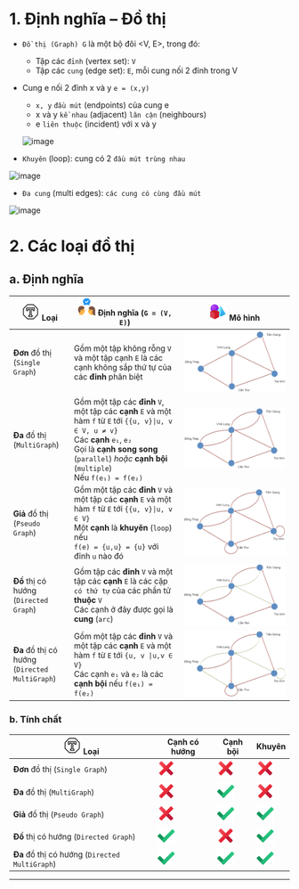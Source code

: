 # 1. Định nghĩa – Đồ thị
- `Đồ thị (Graph) G` là một bộ đôi <V, E>, trong đó:
   - Tập các `đỉnh` (vertex set): `V`
   - Tập các `cung` (edge set): `E`, mỗi cung nối 2 đỉnh trong V
 
- Cung e nối 2 đỉnh x và y `e = (x,y)`
  - `x, y` `đầu mút` (endpoints) của cung e
  - x và y `kề nhau` (adjacent) `lân cận` (neighbours)
  - e `liên thuộc` (incident) với x và y
  
  ![image](https://user-images.githubusercontent.com/88178841/141613519-09829433-b79a-4e4f-872b-9868ce02d949.png)
- `Khuyên` (loop): cung có 2 `đầu mút trùng nhau`

![image](https://user-images.githubusercontent.com/88178841/141643913-72189034-416c-4554-b25e-80fb9a3110b5.png)

- `Đa cung` (multi edges): `các cung có cùng đầu mút`

![image](https://user-images.githubusercontent.com/88178841/141643965-c1dab42d-946b-48e8-a3a3-4f2908d1c3f4.png)

# 2. Các loại đồ thị
## a. Định nghĩa

| ![icons8-typed.png](https://raw.githubusercontent.com/Zenfection/Image/master/2021/06/16-14-52-10-icons8-typed.png) Loại | ![icons8-agree.png](https://raw.githubusercontent.com/Zenfection/Image/master/2021/06/16-14-51-50-icons8-agree.png) Định nghĩa (`G = (V, E)`)                                                                                             | ![icons8-object.png](https://raw.githubusercontent.com/Zenfection/Image/master/2021/06/16-14-51-03-icons8-object.png) Mô hình                   |
| ------------------------------------------------------------------------------------------------------------------------ | ----------------------------------------------------------------------------------------------------------------------------------------------------------------------------------------------------------------------------------------- | ----------------------------------------------------------------------------------------------------------------------------------------------- |
| **Đơn** đồ thị <br>(`Single Graph`)                                                                                      | Gồm một tập không rỗng `V` và một tập cạnh `E` là các cạnh không sắp thứ tự của các **đỉnh** phân biệt                                                                                                                                    | ![output-onlinepngtools (3).png](https://raw.githubusercontent.com/Zenfection/Image/master/2021/06/15-20-02-23-output-onlinepngtools%20(3).png) |
| **Đa** đồ thị <br>(`MultiGraph`)                                                                                         | Gồm một tập các **đỉnh** `V`, một tập các **cạnh** `E` và một hàm `f` từ `E` tới `{{u, v}\|u, v ∈ V, u ≠ v}`<br>Các **cạnh** `e₁`, `e₂`<br>Gọi là **cạnh song song** (`parallel`) *hoặc* **cạnh bội** (`multiple`)<br>Nếu `f(e₁) = f(e₂)` | ![output-onlinepngtools (4).png](https://raw.githubusercontent.com/Zenfection/Image/master/2021/06/15-20-03-07-output-onlinepngtools%20(4).png) |
| **Giả** đồ thị <br>(`Pseudo Graph`)                                                                                      | Gồm một tập các **đỉnh** `V` và một tập các **cạnh** `E` và một hàm `f` từ `E` tới `{{u, v}\|u, v ∈ V}`<br>Một **cạnh** là **khuyên** (`loop`) nếu<br>`f(e) = {u,u} = {u}` với đỉnh `u` nào đó                                            | ![output-onlinepngtools (5).png](https://raw.githubusercontent.com/Zenfection/Image/master/2021/06/15-20-03-58-output-onlinepngtools%20(5).png) |
| **Đồ** thị có hướng<br> (`Directed Graph`)                                                                               | Gồm tập các **đỉnh** `V` và một tập các **cạnh** `E` là các cặp `có thứ tự` của các phần tử **thuộc** `V`<br>Các cạnh ở đây được gọi là **cung** (`arc`)                                                                                  | ![output-onlinepngtools (6).png](https://raw.githubusercontent.com/Zenfection/Image/master/2021/06/15-20-05-18-output-onlinepngtools%20(6).png) |
| **Đa** đồ thị có hướng<br> (`Directed MultiGraph`)                                                                       | Gồm một tập các **đỉnh** `V` và một tập các **cạnh** `E` và một hàm `f` từ `E` tới `{u, v \|u,v ∈ V}`<br>Các cạnh `e₁` và `e₂` là các **cạnh bội** nếu `f(e₁) = f(e₂)`                                                                    | ![output-onlinepngtools (7).png](https://raw.githubusercontent.com/Zenfection/Image/master/2021/06/15-20-05-22-output-onlinepngtools%20(7).png) |

### b. Tính chất

| ![icons8-typed.png](https://raw.githubusercontent.com/Zenfection/Image/master/2021/06/16-14-52-10-icons8-typed.png) Loại | Cạnh có hướng                                                                                                               | Cạnh bội                                                                                                                    | Khuyên                                                                                                                      |
| ------------------------------------------------------------------------------------------------------------------------ | --------------------------------------------------------------------------------------------------------------------------- | --------------------------------------------------------------------------------------------------------------------------- | --------------------------------------------------------------------------------------------------------------------------- |
| **Đơn** đồ thị (`Single Graph`)                                                                                          | ![icons8-delete.png](https://raw.githubusercontent.com/Zenfection/Image/master/2021/06/15-18-24-29-icons8-delete.png)       | ![icons8-delete.png](https://raw.githubusercontent.com/Zenfection/Image/master/2021/06/15-18-24-29-icons8-delete.png)       | ![icons8-delete.png](https://raw.githubusercontent.com/Zenfection/Image/master/2021/06/15-18-24-29-icons8-delete.png)       |
| **Đa** đồ thị (`MultiGraph`)                                                                                             | ![icons8-delete.png](https://raw.githubusercontent.com/Zenfection/Image/master/2021/06/15-18-24-29-icons8-delete.png)       | ![icons8-checkmark.png](https://raw.githubusercontent.com/Zenfection/Image/master/2021/06/15-18-24-07-icons8-checkmark.png) | ![icons8-delete.png](https://raw.githubusercontent.com/Zenfection/Image/master/2021/06/15-18-24-29-icons8-delete.png)       |
| **Giả** đồ thị (`Pseudo Graph`)                                                                                          | ![icons8-delete.png](https://raw.githubusercontent.com/Zenfection/Image/master/2021/06/15-18-24-29-icons8-delete.png)       | ![icons8-checkmark.png](https://raw.githubusercontent.com/Zenfection/Image/master/2021/06/15-18-24-07-icons8-checkmark.png) | ![icons8-checkmark.png](https://raw.githubusercontent.com/Zenfection/Image/master/2021/06/15-18-24-07-icons8-checkmark.png) |
| **Đồ** thị có hướng (`Directed Graph`)                                                                                   | ![icons8-checkmark.png](https://raw.githubusercontent.com/Zenfection/Image/master/2021/06/15-18-24-07-icons8-checkmark.png) | ![icons8-delete.png](https://raw.githubusercontent.com/Zenfection/Image/master/2021/06/15-18-24-29-icons8-delete.png)       | ![icons8-checkmark.png](https://raw.githubusercontent.com/Zenfection/Image/master/2021/06/15-18-24-07-icons8-checkmark.png) |
| **Đa** đồ thị có hướng (`Directed MultiGraph`)                                                                           | ![icons8-checkmark.png](https://raw.githubusercontent.com/Zenfection/Image/master/2021/06/15-18-24-07-icons8-checkmark.png) | ![icons8-checkmark.png](https://raw.githubusercontent.com/Zenfection/Image/master/2021/06/15-18-24-07-icons8-checkmark.png) | ![icons8-checkmark.png](https://raw.githubusercontent.com/Zenfection/Image/master/2021/06/15-18-24-07-icons8-checkmark.png) |

---

